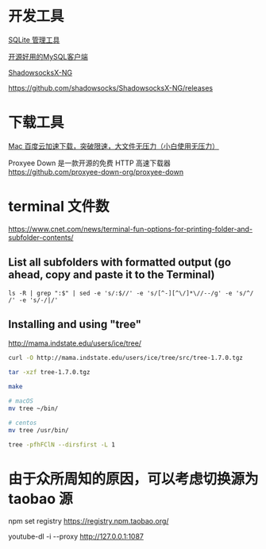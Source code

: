 
# 开发工具

[SQLite 管理工具](http://sqlitebrowser.org/)

[开源好用的MySQL客户端](http://www.sequelpro.com/download)

[ShadowsocksX-NG](https://github.com/shadowsocks/ShadowsocksX-NG)

https://github.com/shadowsocks/ShadowsocksX-NG/releases


# 下载工具

[Mac 百度云加速下载，突破限速，大文件无压力（小白使用无压力）](http://xclient.info/a/6b6c46df-3e4f-1b17-ae30-0c8b49df92cc.html?t=b67bb3cceeb4abb131135f33e92b6ed191d10c17)

Proxyee Down 是一款开源的免费 HTTP 高速下载器
https://github.com/proxyee-down-org/proxyee-down


# terminal 文件数

https://www.cnet.com/news/terminal-fun-options-for-printing-folder-and-subfolder-contents/

## List all subfolders with formatted output (go ahead, copy and paste it to the Terminal)

```
ls -R | grep ":$" | sed -e 's/:$//' -e 's/[^-][^\/]*\//--/g' -e 's/^/ /' -e 's/-/|/'
```

## Installing and using "tree"


http://mama.indstate.edu/users/ice/tree/

```bash
curl -O http://mama.indstate.edu/users/ice/tree/src/tree-1.7.0.tgz

tar -xzf tree-1.7.0.tgz

make

# macOS
mv tree ~/bin/

# centos
mv tree /usr/bin/

tree -pfhFClN --dirsfirst -L 1
```


# 由于众所周知的原因，可以考虑切换源为 taobao 源
npm set registry https://registry.npm.taobao.org/

youtube-dl -i --proxy http://127.0.0.1:1087